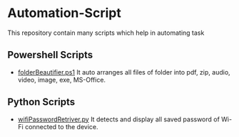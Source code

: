 # Automation-Script

This repository contain many scripts which help in automating task

## Powershell Scripts

* [folderBeautifier.ps1](https://github.com/shubham735/Automation-Script/blob/master/Powershell%20Scripts/folderBeautifier.ps1) It auto arranges all files of folder into pdf, zip, audio, video, image, exe, MS-Office.

## Python Scripts

* [wifiPasswordRetriver.py](https://github.com/shubham735/Automation-Script/blob/master/Python%20Scripts/wifiPasswordRetriver.py) It detects and display all saved password of Wi-Fi connected to the device.
